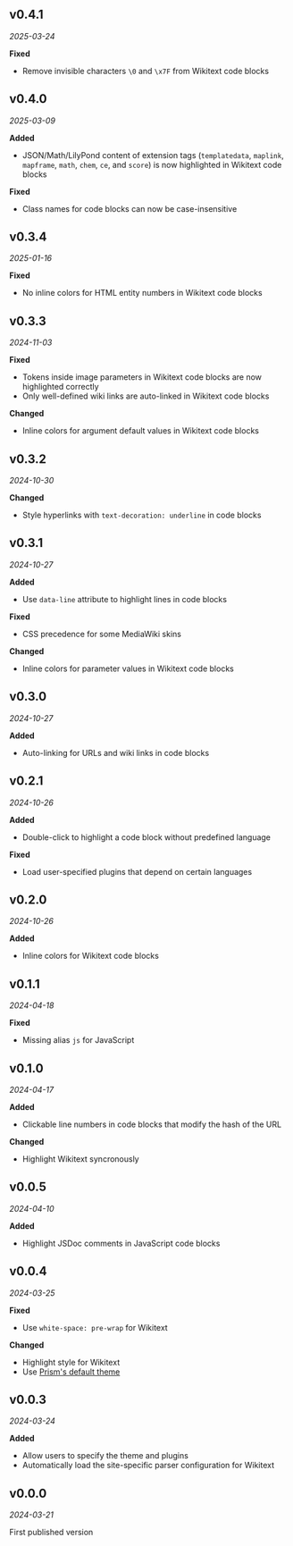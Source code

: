 ## v0.4.1

*2025-03-24*

**Fixed**

- Remove invisible characters `\0` and `\x7F` from Wikitext code blocks

## v0.4.0

*2025-03-09*

**Added**

- JSON/Math/LilyPond content of extension tags (`templatedata`, `maplink`, `mapframe`, `math`, `chem`, `ce`, and `score`) is now highlighted in Wikitext code blocks

**Fixed**

- Class names for code blocks can now be case-insensitive

## v0.3.4

*2025-01-16*

**Fixed**

- No inline colors for HTML entity numbers in Wikitext code blocks

## v0.3.3

*2024-11-03*

**Fixed**

- Tokens inside image parameters in Wikitext code blocks are now highlighted correctly
- Only well-defined wiki links are auto-linked in Wikitext code blocks

**Changed**

- Inline colors for argument default values in Wikitext code blocks

## v0.3.2

*2024-10-30*

**Changed**

- Style hyperlinks with `text-decoration: underline` in code blocks

## v0.3.1

*2024-10-27*

**Added**

- Use `data-line` attribute to highlight lines in code blocks

**Fixed**

- CSS precedence for some MediaWiki skins

**Changed**

- Inline colors for parameter values in Wikitext code blocks

## v0.3.0

*2024-10-27*

**Added**

- Auto-linking for URLs and wiki links in code blocks

## v0.2.1

*2024-10-26*

**Added**

- Double-click to highlight a code block without predefined language

**Fixed**

- Load user-specified plugins that depend on certain languages

## v0.2.0

*2024-10-26*

**Added**

- Inline colors for Wikitext code blocks

## v0.1.1

*2024-04-18*

**Fixed**

- Missing alias `js` for JavaScript

## v0.1.0

*2024-04-17*

**Added**

- Clickable line numbers in code blocks that modify the hash of the URL

**Changed**

- Highlight Wikitext syncronously

## v0.0.5

*2024-04-10*

**Added**

- Highlight JSDoc comments in JavaScript code blocks

## v0.0.4

*2024-03-25*

**Fixed**

- Use `white-space: pre-wrap` for Wikitext

**Changed**

- Highlight style for Wikitext
- Use [Prism's default theme](https://github.com/PrismJS/prism/blob/master/themes/prism.css)

## v0.0.3

*2024-03-24*

**Added**

- Allow users to specify the theme and plugins
- Automatically load the site-specific parser configuration for Wikitext

## v0.0.0

*2024-03-21*

First published version
